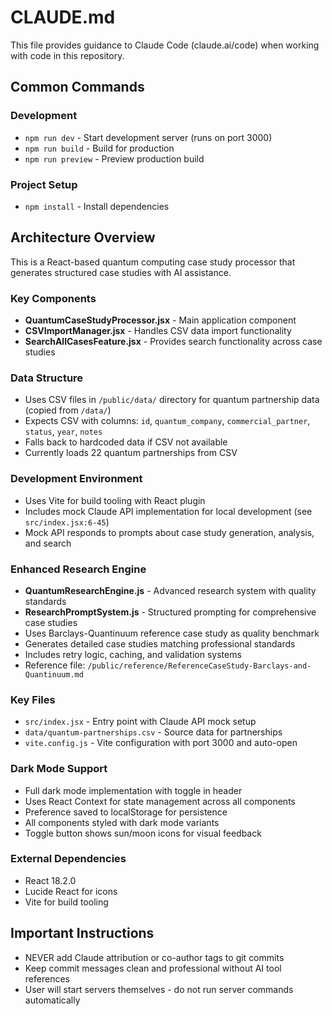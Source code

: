 # CLAUDE.md

This file provides guidance to Claude Code (claude.ai/code) when working with code in this repository.

## Common Commands

### Development
- `npm run dev` - Start development server (runs on port 3000)
- `npm run build` - Build for production
- `npm run preview` - Preview production build

### Project Setup
- `npm install` - Install dependencies

## Architecture Overview

This is a React-based quantum computing case study processor that generates structured case studies with AI assistance.

### Key Components
- **QuantumCaseStudyProcessor.jsx** - Main application component
- **CSVImportManager.jsx** - Handles CSV data import functionality
- **SearchAllCasesFeature.jsx** - Provides search functionality across case studies

### Data Structure
- Uses CSV files in `/public/data/` directory for quantum partnership data (copied from `/data/`)
- Expects CSV with columns: `id`, `quantum_company`, `commercial_partner`, `status`, `year`, `notes`
- Falls back to hardcoded data if CSV not available
- Currently loads 22 quantum partnerships from CSV

### Development Environment
- Uses Vite for build tooling with React plugin
- Includes mock Claude API implementation for local development (see `src/index.jsx:6-45`)
- Mock API responds to prompts about case study generation, analysis, and search

### Enhanced Research Engine
- **QuantumResearchEngine.js** - Advanced research system with quality standards
- **ResearchPromptSystem.js** - Structured prompting for comprehensive case studies
- Uses Barclays-Quantinuum reference case study as quality benchmark
- Generates detailed case studies matching professional standards
- Includes retry logic, caching, and validation systems
- Reference file: `/public/reference/ReferenceCaseStudy-Barclays-and-Quantinuum.md`

### Key Files
- `src/index.jsx` - Entry point with Claude API mock setup
- `data/quantum-partnerships.csv` - Source data for partnerships
- `vite.config.js` - Vite configuration with port 3000 and auto-open

### Dark Mode Support
- Full dark mode implementation with toggle in header
- Uses React Context for state management across all components
- Preference saved to localStorage for persistence
- All components styled with dark mode variants
- Toggle button shows sun/moon icons for visual feedback

### External Dependencies
- React 18.2.0
- Lucide React for icons
- Vite for build tooling

## Important Instructions
- NEVER add Claude attribution or co-author tags to git commits
- Keep commit messages clean and professional without AI tool references
- User will start servers themselves - do not run server commands automatically